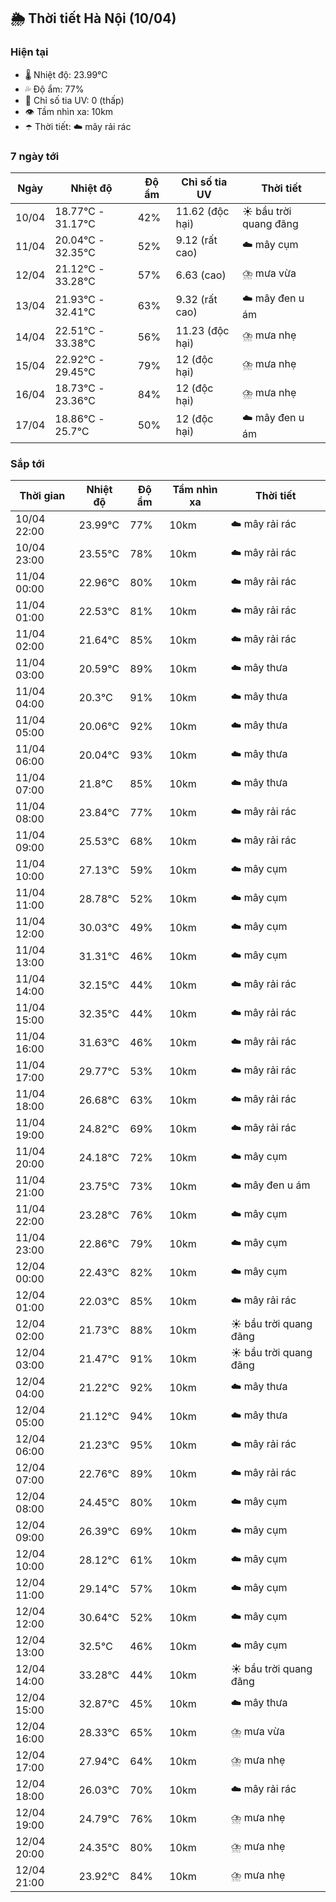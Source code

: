 ## 🌦️ Thời tiết Hà Nội (10/04)

### Hiện tại

- 🌡️ Nhiệt độ: 23.99℃
- 💦 Độ ẩm: 77%
- 🌟 Chỉ số tia UV: 0 (thấp)
- 👁️ Tầm nhìn xa: 10km
- ☂️ Thời tiết: ☁️ mây rải rác

### 7 ngày tới

| Ngày | Nhiệt độ | Độ ẩm | Chỉ số tia UV | Thời tiết |
| --- | --- | --- | --- | --- |
| 10/04 | 18.77℃ - 31.17℃ | 42% | 11.62 (độc hại) | ☀️ bầu trời quang đãng |
| 11/04 | 20.04℃ - 32.35℃ | 52% | 9.12 (rất cao) | ☁️ mây cụm |
| 12/04 | 21.12℃ - 33.28℃ | 57% | 6.63 (cao) | ⛈️ mưa vừa |
| 13/04 | 21.93℃ - 32.41℃ | 63% | 9.32 (rất cao) | ☁️ mây đen u ám |
| 14/04 | 22.51℃ - 33.38℃ | 56% | 11.23 (độc hại) | ⛈️ mưa nhẹ |
| 15/04 | 22.92℃ - 29.45℃ | 79% | 12 (độc hại) | ⛈️ mưa nhẹ |
| 16/04 | 18.73℃ - 23.36℃ | 84% | 12 (độc hại) | ⛈️ mưa nhẹ |
| 17/04 | 18.86℃ - 25.7℃ | 50% | 12 (độc hại) | ☁️ mây đen u ám |

### Sắp tới

| Thời gian | Nhiệt độ | Độ ẩm | Tầm nhìn xa | Thời tiết |
| --- | --- | --- | --- | --- |
| 10/04 22:00 | 23.99℃ | 77% | 10km | ☁️ mây rải rác |
| 10/04 23:00 | 23.55℃ | 78% | 10km | ☁️ mây rải rác |
| 11/04 00:00 | 22.96℃ | 80% | 10km | ☁️ mây rải rác |
| 11/04 01:00 | 22.53℃ | 81% | 10km | ☁️ mây rải rác |
| 11/04 02:00 | 21.64℃ | 85% | 10km | ☁️ mây rải rác |
| 11/04 03:00 | 20.59℃ | 89% | 10km | ☁️ mây thưa |
| 11/04 04:00 | 20.3℃ | 91% | 10km | ☁️ mây thưa |
| 11/04 05:00 | 20.06℃ | 92% | 10km | ☁️ mây thưa |
| 11/04 06:00 | 20.04℃ | 93% | 10km | ☁️ mây thưa |
| 11/04 07:00 | 21.8℃ | 85% | 10km | ☁️ mây thưa |
| 11/04 08:00 | 23.84℃ | 77% | 10km | ☁️ mây rải rác |
| 11/04 09:00 | 25.53℃ | 68% | 10km | ☁️ mây rải rác |
| 11/04 10:00 | 27.13℃ | 59% | 10km | ☁️ mây cụm |
| 11/04 11:00 | 28.78℃ | 52% | 10km | ☁️ mây cụm |
| 11/04 12:00 | 30.03℃ | 49% | 10km | ☁️ mây cụm |
| 11/04 13:00 | 31.31℃ | 46% | 10km | ☁️ mây cụm |
| 11/04 14:00 | 32.15℃ | 44% | 10km | ☁️ mây rải rác |
| 11/04 15:00 | 32.35℃ | 44% | 10km | ☁️ mây rải rác |
| 11/04 16:00 | 31.63℃ | 46% | 10km | ☁️ mây rải rác |
| 11/04 17:00 | 29.77℃ | 53% | 10km | ☁️ mây rải rác |
| 11/04 18:00 | 26.68℃ | 63% | 10km | ☁️ mây rải rác |
| 11/04 19:00 | 24.82℃ | 69% | 10km | ☁️ mây rải rác |
| 11/04 20:00 | 24.18℃ | 72% | 10km | ☁️ mây cụm |
| 11/04 21:00 | 23.75℃ | 73% | 10km | ☁️ mây đen u ám |
| 11/04 22:00 | 23.28℃ | 76% | 10km | ☁️ mây cụm |
| 11/04 23:00 | 22.86℃ | 79% | 10km | ☁️ mây cụm |
| 12/04 00:00 | 22.43℃ | 82% | 10km | ☁️ mây cụm |
| 12/04 01:00 | 22.03℃ | 85% | 10km | ☁️ mây rải rác |
| 12/04 02:00 | 21.73℃ | 88% | 10km | ☀️ bầu trời quang đãng |
| 12/04 03:00 | 21.47℃ | 91% | 10km | ☀️ bầu trời quang đãng |
| 12/04 04:00 | 21.22℃ | 92% | 10km | ☁️ mây thưa |
| 12/04 05:00 | 21.12℃ | 94% | 10km | ☁️ mây thưa |
| 12/04 06:00 | 21.23℃ | 95% | 10km | ☁️ mây rải rác |
| 12/04 07:00 | 22.76℃ | 89% | 10km | ☁️ mây rải rác |
| 12/04 08:00 | 24.45℃ | 80% | 10km | ☁️ mây cụm |
| 12/04 09:00 | 26.39℃ | 69% | 10km | ☁️ mây cụm |
| 12/04 10:00 | 28.12℃ | 61% | 10km | ☁️ mây cụm |
| 12/04 11:00 | 29.14℃ | 57% | 10km | ☁️ mây cụm |
| 12/04 12:00 | 30.64℃ | 52% | 10km | ☁️ mây cụm |
| 12/04 13:00 | 32.5℃ | 46% | 10km | ☁️ mây cụm |
| 12/04 14:00 | 33.28℃ | 44% | 10km | ☀️ bầu trời quang đãng |
| 12/04 15:00 | 32.87℃ | 45% | 10km | ☁️ mây thưa |
| 12/04 16:00 | 28.33℃ | 65% | 10km | ⛈️ mưa vừa |
| 12/04 17:00 | 27.94℃ | 64% | 10km | ⛈️ mưa nhẹ |
| 12/04 18:00 | 26.03℃ | 70% | 10km | ☁️ mây rải rác |
| 12/04 19:00 | 24.79℃ | 76% | 10km | ⛈️ mưa nhẹ |
| 12/04 20:00 | 24.35℃ | 80% | 10km | ⛈️ mưa nhẹ |
| 12/04 21:00 | 23.92℃ | 84% | 10km | ⛈️ mưa nhẹ |
